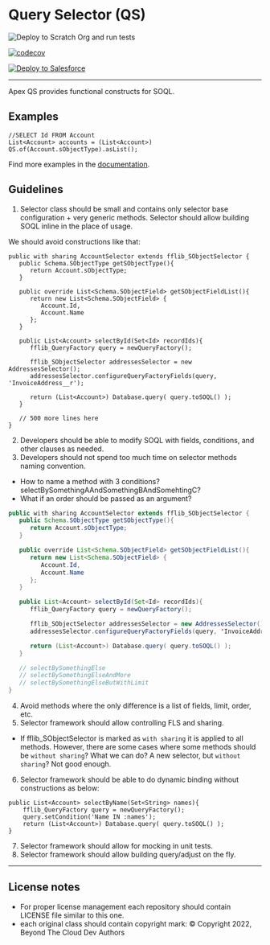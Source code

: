 # Query Selector (QS)

![Deploy to Scratch Org and run tests](https://github.com/beyond-the-cloud-dev/query-selector/actions/workflows/ci.yml/badge.svg)

[![codecov](https://codecov.io/gh/beyond-the-cloud-dev/query-selector/branch/main/graph/badge.svg)](https://codecov.io/gh/beyond-the-cloud-dev/query-selector)

<a href="https://githubsfdeploy.herokuapp.com?owner=beyond-the-cloud-dev&repo=query-selector&ref=main">
  <img alt="Deploy to Salesforce"
       src="https://raw.githubusercontent.com/afawcett/githubsfdeploy/master/deploy.png">
</a>

---

Apex QS provides functional constructs for SOQL.

## Examples

```apex
//SELECT Id FROM Account
List<Account> accounts = (List<Account>) QS.of(Account.sObjectType).asList();
```

Find more examples in the [documentation](https://btc-query-selector.vercel.app/).

## Guidelines

1. Selector class should be small and contains only selector base configuration + very generic methods. Selector should allow building SOQL inline in the place of usage.

We should avoid constructions like that:

```apex
public with sharing AccountSelector extends fflib_SObjectSelector {
   public Schema.SObjectType getSObjectType(){
      return Account.sObjectType;
   }

   public override List<Schema.SObjectField> getSObjectFieldList(){
      return new List<Schema.SObjectField> {
         Account.Id,
         Account.Name
      };
   }

   public List<Account> selectById(Set<Id> recordIds){
      fflib_QueryFactory query = newQueryFactory();

      fflib_SObjectSelector addressesSelector = new AddressesSelector();
      addressesSelector.configureQueryFactoryFields(query, 'InvoiceAddress__r');

      return (List<Account>) Database.query( query.toSOQL() );
   }

   // 500 more lines here
}
```

2. Developers should be able to modify SOQL with fields, conditions, and other clauses as needed.
3. Developers should not spend too much time on selector methods naming convention.
- How to name a method with 3 conditions? selectBySomethingAAndSomethingBAndSomehtingC?
- What if an order should be passed as an argument?

```java
public with sharing AccountSelector extends fflib_SObjectSelector {
   public Schema.SObjectType getSObjectType(){
      return Account.sObjectType;
   }

   public override List<Schema.SObjectField> getSObjectFieldList(){
      return new List<Schema.SObjectField> {
         Account.Id,
         Account.Name
      };
   }

   public List<Account> selectById(Set<Id> recordIds){
      fflib_QueryFactory query = newQueryFactory();

      fflib_SObjectSelector addressesSelector = new AddressesSelector();
      addressesSelector.configureQueryFactoryFields(query, 'InvoiceAddress__r');

      return (List<Account>) Database.query( query.toSOQL() );
   }

   // selectBySomethingElse
   // selectBySomethingElseAndMore
   // selectBySomethingElseButWithLimit
}
```

4. Avoid methods where the only difference is a list of fields, limit, order, etc.
5. Selector framework should allow controlling FLS and sharing.
- If fflib_SObjectSelector is marked as `with sharing` it is applied to all methods. However, there are some cases where some methods should be `without sharing`? What we can do? A new selector, but `without sharing`? Not good enough.
6. Selector framework should be able to do dynamic binding without constructions as below:

```
public List<Account> selectByName(Set<String> names){
    fflib_QueryFactory query = newQueryFactory();
    query.setCondition('Name IN :names');
    return (List<Account>) Database.query( query.toSOQL() );
}
```

7. Selector framework should allow for mocking in unit tests.
8. Selector framework should allow building query/adjust on the fly.
----

## License notes

- For proper license management each repository should contain LICENSE file similar to this one.
- each original class should contain copyright mark: © Copyright 2022, Beyond The Cloud Dev Authors
